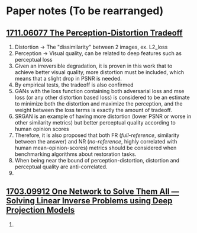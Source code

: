 # Paper notes (To be rearranged)

## [1711.06077 The Perception-Distortion Tradeoff](https://arxiv.org/abs/1711.06077)

1. Distortion &rarr; The "dissimilarity" between 2 images, ex. L2_loss
2. Perception &rarr; Visual quality, can be related to deep features such as perceptual loss
3. Given an irreversible degradation, it is proven in this work that to achieve better visual quality, more distortion must be included, which means that a slight drop in PSNR is needed. 
4. By empirical tests, the tradeoff is also confirmed 
5. GANs with the loss function containing both adversarial loss and mse loss (or any other distortion based loss) is considered to be an estimate to minimize both the distortion and maximize the perception, and the weight between the loss terms is exactly the amount of tradeoff.
6. SRGAN is an example of having more distortion (lower PSNR or worse in other similarity metrics) but better perceptual quality according to human opinion scores
7. Therefore, it is also proposed that both FR (_full-reference_, similarity between the answer) and NR (_no-reference_, highly correlated with human mean-opinion-scores) metrics should be considered when benchmarking algorithms about restoration tasks.
8. When being near the bound of perception-distortion, distortion and perceptual quality are anti-correlated.
9. 

## [1703.09912 One Network to Solve Them All — Solving Linear Inverse Problems using Deep Projection Models](https://arxiv.org/abs/1703.09912)

1. 